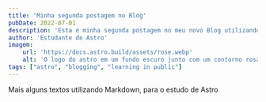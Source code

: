 ```yaml
---
title: 'Minha segunda postagem no Blog'
pubDate: 2022-07-01
description: 'Esta é minha segunda postagem no meu novo Blog utilizando Astro.'
author: 'Estudante de Astro'
imagem:
    url: 'https://docs.astro.build/assets/rose.webp'
    alt: 'O logo do astro em um fundo escuro junto com um contorno rosa.'
tags: ["astro", "blogging", "learning in public"]
---
```

Mais alguns textos utilizando Markdown, para o estudo de Astro